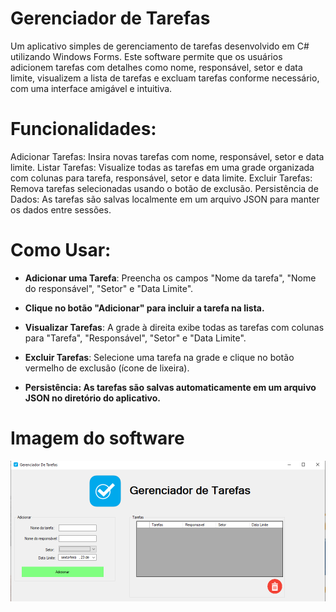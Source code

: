 
# Gerenciador de Tarefas
Um aplicativo simples de gerenciamento de tarefas desenvolvido em C# utilizando Windows Forms. Este software permite que os usuários adicionem tarefas com detalhes como nome, responsável, setor e data limite, visualizem a lista de tarefas e excluam tarefas conforme necessário, com uma interface amigável e intuitiva.

# Funcionalidades:
Adicionar Tarefas: Insira novas tarefas com nome, responsável, setor e data limite.
Listar Tarefas: Visualize todas as tarefas em uma grade organizada com colunas para tarefa, responsável, setor e data limite.
Excluir Tarefas: Remova tarefas selecionadas usando o botão de exclusão.
Persistência de Dados: As tarefas são salvas localmente em um arquivo JSON para manter os dados entre sessões.

# Como Usar:
- **Adicionar uma Tarefa**: Preencha os campos "Nome da tarefa", "Nome do responsável", "Setor" e "Data Limite".

- **Clique no botão "Adicionar" para incluir a tarefa na lista.**

- **Visualizar Tarefas**: A grade à direita exibe todas as tarefas com colunas para "Tarefa", "Responsável", "Setor" e "Data Limite".

- **Excluir Tarefas**: Selecione uma tarefa na grade e clique no botão vermelho de exclusão (ícone de lixeira).

- **Persistência: As tarefas são salvas automaticamente em um arquivo JSON no diretório do aplicativo.**

# Imagem do software
![print do Gerenciador de tarefas](GerenciadorDeTarefas/imagem/print.png)





